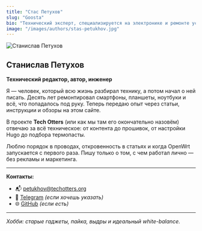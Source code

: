 ```yaml
---
title: "Стас Петухов"
slug: "Goosta"
bio: "Технический эксперт, специализируется на электронике и ремонте устройств."
image: "/images/authors/stas-petukhov.jpg"
---
```


![Станислав Петухов](/img/participants/stanislav.jpg)

## Станислав Петухов  
**Технический редактор, автор, инженер**

Я — человек, который всю жизнь разбирал технику, а потом начал о ней писать. Десять лет ремонтировал смартфоны, планшеты, ноутбуки и всё, что попадалось под руку. Теперь передаю опыт через статьи, инструкции и обзоры на этом сайте.

В проекте **Tech Otters** (или как мы там его окончательно назовём) отвечаю за всё техническое: от контента до прошивок, от настройки Hugo до подбора термопасты.

Люблю порядок в проводах, откровенность в статьях и когда OpenWrt запускается с первого раза. Пишу только о том, с чем работал лично — без рекламы и маркетинга.

---

**Контакты:**

- 📬 [petukhov@techotters.org](mailto:petukhov@techotters.org)  
- 💬 [Telegram](https://t.me/your_username_here) *(если хочешь указать)*  
- 🌐 [GitHub](https://github.com/yourusername) *(если есть)*

---

_Хобби: старые гаджеты, пайка, выдры и идеальный white-balance._
